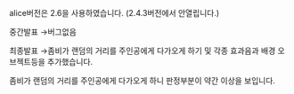 alice버전은 2.6을 사용하였습니다. (2.4.3버전에서 안열립니다.)

중간발표 →버그없음

최종발표 →좀비가 랜덤의 거리를 주인공에게 다가오게 하기 및 각종 효과음과 배경 오브젝트등을 추가했습니다.

좀비가 랜덤의 거리를 주인공에게 다가오게 하니 판정부분이 약간 이상을 보입니다.
